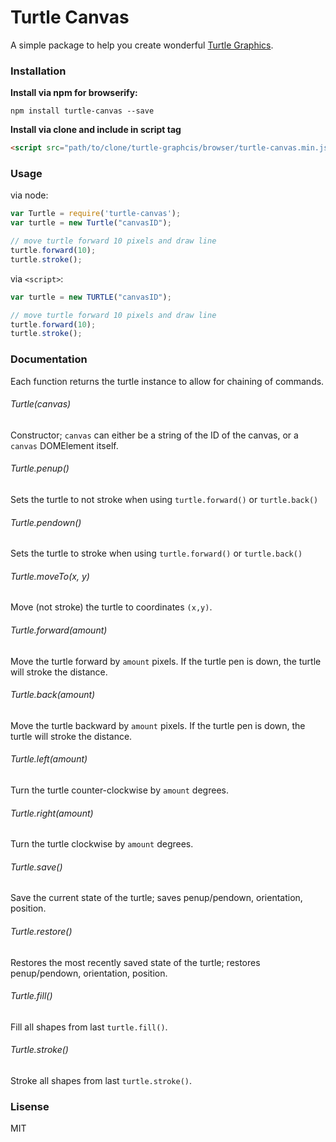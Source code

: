 # Turtle Canvas

A simple package to help you create wonderful [Turtle Graphics](http://en.wikipedia.org/wiki/Turtle_graphics).

### Installation

**Install via npm for browserify:**

```
npm install turtle-canvas --save
```

**Install via clone and include in script tag**

```html
<script src="path/to/clone/turtle-graphcis/browser/turtle-canvas.min.js"></script>
```

### Usage

via node:

```js
var Turtle = require('turtle-canvas');
var turtle = new Turtle("canvasID");

// move turtle forward 10 pixels and draw line
turtle.forward(10);
turtle.stroke();
```

via `<script>`:

```js
var turtle = new TURTLE("canvasID");

// move turtle forward 10 pixels and draw line
turtle.forward(10);
turtle.stroke();
```

### Documentation

Each function returns the turtle instance to allow for chaining of commands.

###### Turtle(canvas)

Constructor; `canvas` can either be a string of the ID of the canvas, or a `canvas` DOMElement itself.

###### Turtle.penup()

Sets the turtle to not stroke when using `turtle.forward()` or `turtle.back()`

###### Turtle.pendown()

Sets the turtle to stroke when using `turtle.forward()` or `turtle.back()`

###### Turtle.moveTo(x, y)

Move (not stroke) the turtle to coordinates `(x,y)`.

###### Turtle.forward(amount)

Move the turtle forward by `amount` pixels. If the turtle pen is down, the turtle will stroke the distance.

###### Turtle.back(amount)

Move the turtle backward by `amount` pixels. If the turtle pen is down, the turtle will stroke the distance.

###### Turtle.left(amount)

Turn the turtle counter-clockwise by `amount` degrees.

###### Turtle.right(amount)

Turn the turtle clockwise by `amount` degrees.

###### Turtle.save()

Save the current state of the turtle; saves penup/pendown, orientation, position.

###### Turtle.restore()

Restores the most recently saved state of the turtle; restores penup/pendown, orientation, position.

###### Turtle.fill()

Fill all shapes from last `turtle.fill()`.

###### Turtle.stroke()

Stroke all shapes from last `turtle.stroke()`.

### Lisense

MIT
